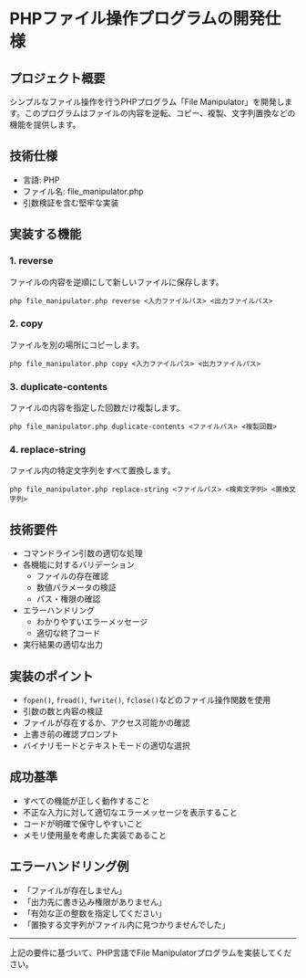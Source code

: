 # PHPファイル操作プログラムの開発仕様

## プロジェクト概要
シンプルなファイル操作を行うPHPプログラム「File Manipulator」を開発します。このプログラムはファイルの内容を逆転、コピー、複製、文字列置換などの機能を提供します。

## 技術仕様
- 言語: PHP
- ファイル名: file_manipulator.php
- 引数検証を含む堅牢な実装

## 実装する機能

### 1. reverse
ファイルの内容を逆順にして新しいファイルに保存します。
```
php file_manipulator.php reverse <入力ファイルパス> <出力ファイルパス>
```

### 2. copy
ファイルを別の場所にコピーします。
```
php file_manipulator.php copy <入力ファイルパス> <出力ファイルパス>
```

### 3. duplicate-contents
ファイルの内容を指定した回数だけ複製します。
```
php file_manipulator.php duplicate-contents <ファイルパス> <複製回数>
```

### 4. replace-string
ファイル内の特定文字列をすべて置換します。
```
php file_manipulator.php replace-string <ファイルパス> <検索文字列> <置換文字列>
```

## 技術要件

- コマンドライン引数の適切な処理
- 各機能に対するバリデーション
  - ファイルの存在確認
  - 数値パラメータの検証
  - パス・権限の確認
- エラーハンドリング
  - わかりやすいエラーメッセージ
  - 適切な終了コード
- 実行結果の適切な出力

## 実装のポイント

- `fopen()`, `fread()`, `fwrite()`, `fclose()`などのファイル操作関数を使用
- 引数の数と内容の検証
- ファイルが存在するか、アクセス可能かの確認
- 上書き前の確認プロンプト
- バイナリモードとテキストモードの適切な選択

## 成功基準

- すべての機能が正しく動作すること
- 不正な入力に対して適切なエラーメッセージを表示すること
- コードが明確で保守しやすいこと
- メモリ使用量を考慮した実装であること

## エラーハンドリング例

- 「ファイルが存在しません」
- 「出力先に書き込み権限がありません」
- 「有効な正の整数を指定してください」
- 「置換する文字列がファイル内に見つかりませんでした」

---

上記の要件に基づいて、PHP言語でFile Manipulatorプログラムを実装してください。